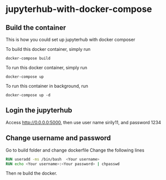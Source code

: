 # jupyterhub-with-docker-compose
## Build the container
This is how you could set up jupyterhub with docker composer 

To build this docker container, simply run
```
docker-compose build
```

To run this docker container, simply run

```
docker-compose up
```

To run this container in background, run

```
docker-compose up -d

```
## Login the jupyterhub
Access http://0.0.0.0:5000, then use user name sirily11, and password 1234

## Change username and password
Go to build folder and change dockerfile
Change the following lines
```dockerfile
RUN useradd -ms /bin/bash  <Your username>
RUN echo <Your username>:<Your password> | chpasswd
```
Then re build the docker.
